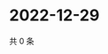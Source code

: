 # 2022-12-29

共 0 条

<!-- BEGIN WEIBO -->
<!-- 最后更新时间 Thu Dec 29 2022 02:16:31 GMT+0800 (China Standard Time) -->

<!-- END WEIBO -->
